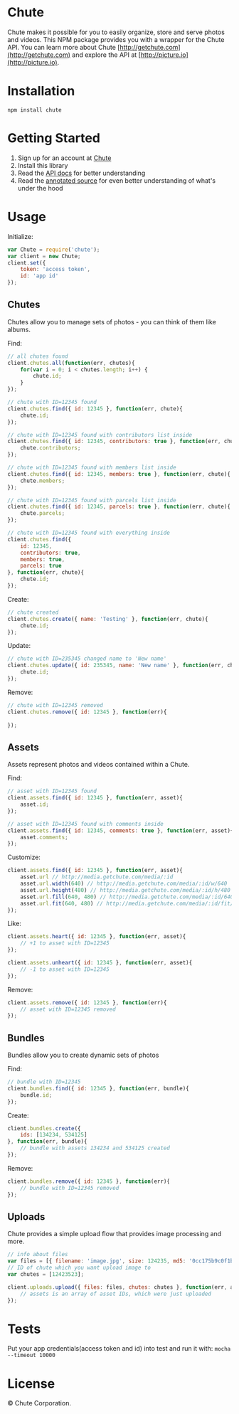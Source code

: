 # Chute

Chute makes it possible for you to easily organize, store and serve photos and videos.  This NPM package provides you with a wrapper for the Chute API.
You can learn more about Chute [http://getchute.com](http://getchute.com) and explore the API at [http://picture.io](http://picture.io).

# Installation

`npm install chute`

# Getting Started

1. Sign up for an account at [Chute](http://auth.getchute.com/signup?authorization=4f541b8e38ecef3f4d000001)
2. Install this library
3. Read the [API docs](http://explore.picture.io) for better understanding
4. Read the [annotated source](http://chute.github.com/chute-node/docs/chute.html) for even better understanding of what's under the hood

# Usage

Initialize:

```javascript
var Chute = require('chute');
var client = new Chute;
client.set({
	token: 'access token',
	id: 'app id'
});
```

## Chutes

Chutes allow you to manage sets of photos - you can think of them like albums.

Find:

```javascript
// all chutes found
client.chutes.all(function(err, chutes){
	for(var i = 0; i < chutes.length; i++) {
		chute.id;
	}
});

// chute with ID=12345 found
client.chutes.find({ id: 12345 }, function(err, chute){
	chute.id;
});

// chute with ID=12345 found with contributors list inside
client.chutes.find({ id: 12345, contributors: true }, function(err, chute){
	chute.contributors;
});

// chute with ID=12345 found with members list inside
client.chutes.find({ id: 12345, members: true }, function(err, chute){
	chute.members;
});

// chute with ID=12345 found with parcels list inside
client.chutes.find({ id: 12345, parcels: true }, function(err, chute){
	chute.parcels;
});

// chute with ID=12345 found with everything inside
client.chutes.find({
	id: 12345,
	contributors: true,
	members: true,
	parcels: true
}, function(err, chute){
	chute.id;
});
```

Create:

```javascript
// chute created
client.chutes.create({ name: 'Testing' }, function(err, chute){
	chute.id;
});
```

Update:

```javascript
// chute with ID=235345 changed name to 'New name'
client.chutes.update({ id: 235345, name: 'New name' }, function(err, chute){
	chute.id;
});
```

Remove:

```javascript
// chute with ID=12345 removed
client.chutes.remove({ id: 12345 }, function(err){
	
});
```

## Assets

Assets represent photos and videos contained within a Chute.

Find:

```javascript
// asset with ID=12345 found
client.assets.find({ id: 12345 }, function(err, asset){
	asset.id;
});

// asset with ID=12345 found with comments inside
client.assets.find({ id: 12345, comments: true }, function(err, asset){
	asset.comments;
});
```

Customize:

```javascript
client.assets.find({ id: 12345 }, function(err, asset){
	asset.url // http://media.getchute.com/media/:id
	asset.url.width(640) // http://media.getchute.com/media/:id/w/640
	asset.url.height(480) // http://media.getchute.com/media/:id/h/480
	asset.url.fill(640, 480) // http://media.getchute.com/media/:id/640x480
	asset.url.fit(640, 480) // http://media.getchute.com/media/:id/fit/640x480
});
```

Like:

```javascript
client.assets.heart({ id: 12345 }, function(err, asset){
	// +1 to asset with ID=12345
});

client.assets.unheart({ id: 12345 }, function(err, asset){
	// -1 to asset with ID=12345
});
```

Remove:

```javascript
client.assets.remove({ id: 12345 }, function(err){
	// asset with ID=12345 removed
});
```

## Bundles

Bundles allow you to create dynamic sets of photos

Find:

```javascript
// bundle with ID=12345
client.bundles.find({ id: 12345 }, function(err, bundle){
	bundle.id;
});
```

Create:

```javascript
client.bundles.create({
	ids: [134234, 534125]
}, function(err, bundle){
	// bundle with assets 134234 and 534125 created
});
```

Remove:

```javascript
client.bundles.remove({ id: 12345 }, function(err){
	// bundle with ID=12345 removed
});
```

## Uploads

Chute provides a simple upload flow that provides image processing and more.

```javascript
// info about files
var files = [{ filename: 'image.jpg', size: 124235, md5: '0cc175b9c0f1b6a831c399e269772661' }];
// ID of chute which you want upload image to
var chutes = [12423523];

client.uploads.upload({ files: files, chutes: chutes }, function(err, assets){
	// assets is an array of asset IDs, which were just uploaded
});
```

# Tests

Put your app credentials(access token and id) into test and run it with:
`mocha --timeout 10000`

# License

&copy; Chute Corporation.